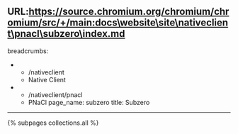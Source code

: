 URL:https://source.chromium.org/chromium/chromium/src/+/main:docs\website\site\nativeclient\pnacl\subzero\index.md
---
breadcrumbs:
- - /nativeclient
  - Native Client
- - /nativeclient/pnacl
  - PNaCl
page_name: subzero
title: Subzero
---

{% subpages collections.all %}

